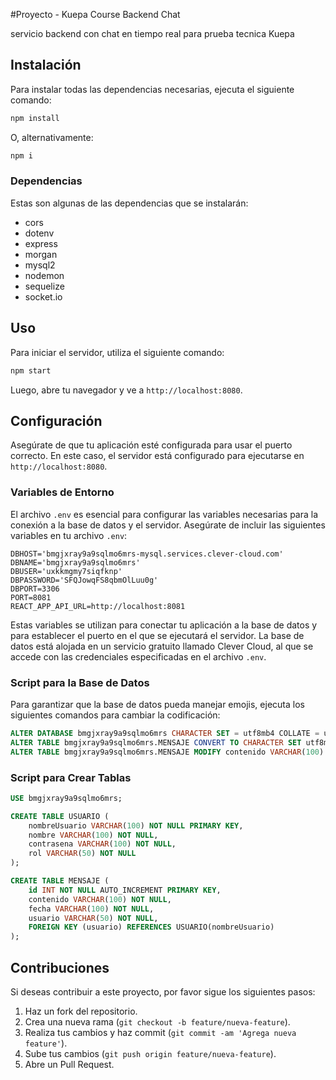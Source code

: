 #Proyecto -  Kuepa Course Backend Chat

servicio backend con chat en tiempo real para prueba tecnica Kuepa 

## Instalación

Para instalar todas las dependencias necesarias, ejecuta el siguiente comando:

```bash
npm install
```

O, alternativamente:

```bash
npm i
```

### Dependencias

Estas son algunas de las dependencias que se instalarán:

- cors
- dotenv
- express
- morgan
- mysql2
- nodemon
- sequelize
- socket.io

## Uso

Para iniciar el servidor, utiliza el siguiente comando:

```bash
npm start
```

Luego, abre tu navegador y ve a `http://localhost:8080`.


## Configuración

Asegúrate de que tu aplicación esté configurada para usar el puerto correcto. En este caso, el servidor está configurado para ejecutarse en `http://localhost:8080`.


### Variables de Entorno

El archivo `.env` es esencial para configurar las variables necesarias para la conexión a la base de datos y el servidor. Asegúrate de incluir las siguientes variables en tu archivo `.env`:

```env
DBHOST='bmgjxray9a9sqlmo6mrs-mysql.services.clever-cloud.com'
DBNAME='bmgjxray9a9sqlmo6mrs'
DBUSER='uxkkmgmy7siqfknp'
DBPASSWORD='SFQJowqFS8qbmOlLuu0g'
DBPORT=3306
PORT=8081
REACT_APP_API_URL=http://localhost:8081
```

Estas variables se utilizan para conectar tu aplicación a la base de datos y para establecer el puerto en el que se ejecutará el servidor. La base de datos está alojada en un servicio gratuito llamado Clever Cloud, al que se accede con las credenciales especificadas en el archivo `.env`.


### Script para la Base de Datos

Para garantizar que la base de datos pueda manejar emojis, ejecuta los siguientes comandos para cambiar la codificación:

```sql
ALTER DATABASE bmgjxray9a9sqlmo6mrs CHARACTER SET = utf8mb4 COLLATE = utf8mb4_unicode_ci;
ALTER TABLE bmgjxray9a9sqlmo6mrs.MENSAJE CONVERT TO CHARACTER SET utf8mb4 COLLATE utf8mb4_unicode_ci;
ALTER TABLE bmgjxray9a9sqlmo6mrs.MENSAJE MODIFY contenido VARCHAR(100) CHARACTER SET utf8mb4 COLLATE utf8mb4_unicode_ci;
```

### Script para Crear Tablas

```sql
USE bmgjxray9a9sqlmo6mrs;

CREATE TABLE USUARIO (
    nombreUsuario VARCHAR(100) NOT NULL PRIMARY KEY,
    nombre VARCHAR(100) NOT NULL,
    contrasena VARCHAR(100) NOT NULL,
    rol VARCHAR(50) NOT NULL
);

CREATE TABLE MENSAJE (
    id INT NOT NULL AUTO_INCREMENT PRIMARY KEY,
    contenido VARCHAR(100) NOT NULL,
    fecha VARCHAR(100) NOT NULL,
    usuario VARCHAR(50) NOT NULL,
    FOREIGN KEY (usuario) REFERENCES USUARIO(nombreUsuario)
);
```

## Contribuciones

Si deseas contribuir a este proyecto, por favor sigue los siguientes pasos:

1. Haz un fork del repositorio.
2. Crea una nueva rama (`git checkout -b feature/nueva-feature`).
3. Realiza tus cambios y haz commit (`git commit -am 'Agrega nueva feature'`).
4. Sube tus cambios (`git push origin feature/nueva-feature`).
5. Abre un Pull Request.

